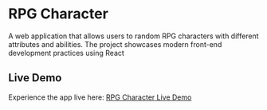 # RPG Character
A web application that allows users to random RPG characters with different attributes and abilities. The project showcases modern front-end development practices using React

## Live Demo
Experience the app live here: [RPG Character Live Demo](https://rpg-karakteri-eight.vercel.app/)
